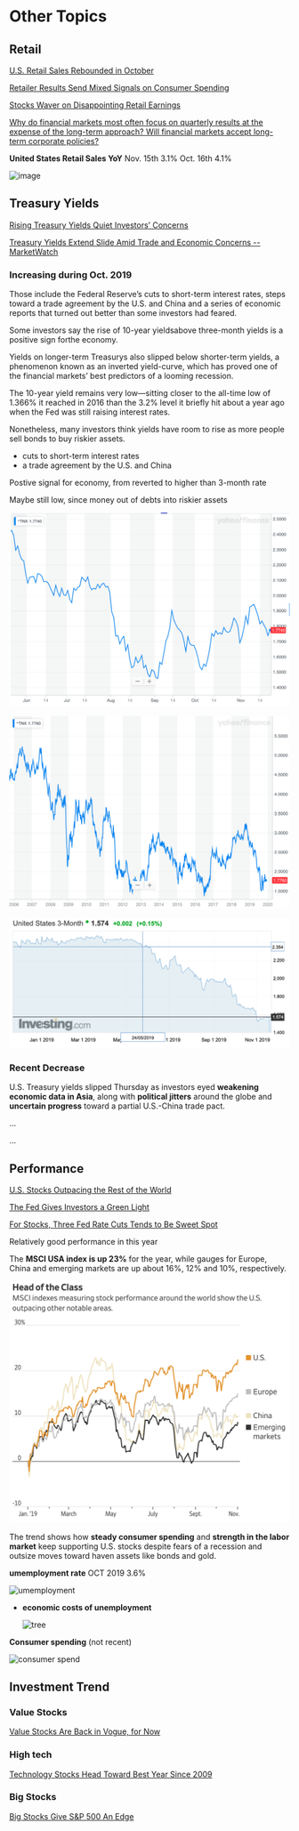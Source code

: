 # Other Topics

## Retail

[U.S. Retail Sales Rebounded in October](<https://www.wsj.com/articles/u-s-retail-sales-rebounded-in-october-11573824926?mod=searchresults&page=1&pos=9>)

[Retailer Results Send Mixed Signals on Consumer Spending](<https://www.wsj.com/articles/retailers-give-mixed-read-on-consumer-spending-11574173235?mod=hp_lead_pos1>)

[Stocks Waver on Disappointing Retail Earnings](<https://www.wsj.com/articles/global-stocks-edge-higher-as-investors-see-fewer-risks-11574159706?mod=searchresults&page=1&pos=1>)

[Why do financial markets most often focus on quarterly results at the expense of the long-term approach? Will financial markets accept long-term corporate policies?](<https://www.quora.com/Why-do-financial-markets-most-often-focus-on-quarterly-results-at-the-expense-of-the-long-term-approach-Will-financial-markets-accept-long-term-corporate-policies>)

**United States Retail Sales YoY** Nov. 15th 3.1% Oct. 16th 4.1%

![image]( https://d3fy651gv2fhd3.cloudfront.net/charts/united-states-retail-sales-annual@2x.png?s=usaretailsalesyoy&v=201911151330V20191105&d1=20181021&d2=20191121&type=area )

## Treasury Yields

[Rising Treasury Yields Quiet Investors’ Concerns](<https://www.wsj.com/articles/rising-treasury-yields-quiet-investors-concerns-11573736400?mod=searchresults&page=1&pos=18>)

[Treasury Yields Extend Slide Amid Trade and Economic Concerns -- MarketWatch](<https://www.wsj.com/articles/german-bund-yields-drop-despite-better-than-expected-3q-gdp-data-11573717845?mod=searchresults&page=1&pos=17>)

### Increasing during Oct. 2019

Those include the Federal Reserve’s cuts to short-term interest rates, steps toward a trade agreement by the U.S. and China and a series of economic reports that turned out better than some investors had feared.

Some investors say the rise of 10-year yieldsabove three-month yields is a positive sign forthe economy.

Yields on longer-term Treasurys also slipped below shorter-term yields, a phenomenon known as an inverted yield-curve, which has proved one of the financial markets’ best predictors of a looming recession.

The 10-year yield remains very low—sitting closer to the all-time low of 1.366% it reached in 2016 than the 3.2% level it briefly hit about a year ago when the Fed was still raising interest rates.

Nonetheless, many investors think yields have room to rise as more people sell bonds to buy riskier assets. 

- cuts to short-term interest rates
- a trade agreement by the U.S. and China

Postive signal for economy, from reverted to higher than 3-month rate

Maybe still low, since money out of debts into riskier assets

![TNXshort](./TNXshort.png)

![TNXlong](./TNXlong.png)

![3monthbond](./3monthbond.png)

### Recent Decrease

U.S. Treasury yields slipped Thursday as investors eyed **weakening economic data in Asia**, along with **political jitters** around the globe and **uncertain progress** toward a partial U.S.-China trade pact.

...

...

## Performance

[U.S. Stocks Outpacing the Rest of the World](<https://www.wsj.com/articles/u-s-stocks-outpacing-the-rest-of-the-world-11572863400?mod=searchresults&page=1&pos=10>)

[The Fed Gives Investors a Green Light](<https://www.wsj.com/articles/the-fed-gives-investors-a-green-light-11573666302?mod=searchresults&page=3&pos=1>)

[For Stocks, Three Fed Rate Cuts Tends to Be Sweet Spot](<https://www.wsj.com/articles/for-stocks-three-fed-rate-cuts-tends-to-be-sweet-spot-11572609600?mod=searchresults&page=1&pos=13>)

Relatively good performance in this year

The **MSCI USA index is up 23%** for the year, while gauges for Europe, China and emerging markets are up about 16%, 12% and 10%, respectively.

![MSCI](./MSCI.png)

The trend shows how **steady consumer spending** and **strength in the labor market** keep supporting U.S. stocks despite fears of a recession and outsize moves toward haven assets like bonds and gold.

**umemployment rate**  OCT 2019 3.6%

![umemployment]( https://d3fy651gv2fhd3.cloudfront.net/charts/united-states-unemployment-rate@2x.png?s=usurtot&v=201911011254V20191105&d1=20141022&d2=20191121&type=column )

- **economic costs of unemployment**

  ![tree](https://www.economicshelp.org/wp-content/uploads/2017/12/costs-of-unemployment.png)

**Consumer spending** (not recent)

 ![consumer spend](https://d3fy651gv2fhd3.cloudfront.net/charts/united-states-consumer-spending@2x.png?s=unitedstaconspe&v=201910301301V20191105&d1=20161021&d2=20191121) 

## Investment Trend

### Value Stocks

[Value Stocks Are Back in Vogue, for Now](<https://www.wsj.com/articles/value-stocks-are-back-in-vogue-for-now-11574073000?mod=searchresults&page=1&pos=18>)

### High tech

[Technology Stocks Head Toward Best Year Since 2009](<https://www.wsj.com/articles/technology-stocks-head-toward-best-year-since-2009-11574159401>)

### Big Stocks

[Big Stocks Give S&P 500 An Edge](<https://www.wsj.com/articles/big-stocks-give-s-p-500-an-edge-11574185528?tesla=y&mod=article_inline>)

